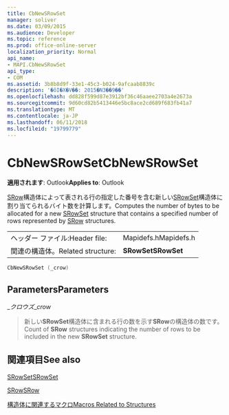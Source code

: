 ```yaml
---
title: CbNewSRowSet
manager: soliver
ms.date: 03/09/2015
ms.audience: Developer
ms.topic: reference
ms.prod: office-online-server
localization_priority: Normal
api_name:
- MAPI.CbNewSRowSet
api_type:
- COM
ms.assetid: 3b8b8d9f-33e1-45c3-b024-9afcaab8839c
description: '�ŏI�X�V��: 2015�N3��9��'
ms.openlocfilehash: dd828f599d87e3912bf36c46aaee2703a4e2673a
ms.sourcegitcommit: 9d60cd82b5413446e5bc8ace2cd689f683fb41a7
ms.translationtype: MT
ms.contentlocale: ja-JP
ms.lasthandoff: 06/11/2018
ms.locfileid: "19799779"
---
```

# <a name="cbnewsrowset"></a><span data-ttu-id="ff887-103">CbNewSRowSet</span><span class="sxs-lookup"><span data-stu-id="ff887-103">CbNewSRowSet</span></span>

  
  
<span data-ttu-id="ff887-104">**適用されます**: Outlook</span><span class="sxs-lookup"><span data-stu-id="ff887-104">**Applies to**: Outlook</span></span> 
  
<span data-ttu-id="ff887-105">[SRow](srow.md)構造体によって表される行の指定した番号を含む新しい[SRowSet](srowset.md)構造体に割り当てられるバイト数を計算します。</span><span class="sxs-lookup"><span data-stu-id="ff887-105">Computes the number of bytes to be allocated for a new [SRowSet](srowset.md) structure that contains a specified number of rows represented by [SRow](srow.md) structures.</span></span> 
  
|||
|:-----|:-----|
|<span data-ttu-id="ff887-106">ヘッダー ファイル:</span><span class="sxs-lookup"><span data-stu-id="ff887-106">Header file:</span></span>  <br/> |<span data-ttu-id="ff887-107">Mapidefs.h</span><span class="sxs-lookup"><span data-stu-id="ff887-107">Mapidefs.h</span></span>  <br/> |
|<span data-ttu-id="ff887-108">関連の構造体。</span><span class="sxs-lookup"><span data-stu-id="ff887-108">Related structure:</span></span>  <br/> |<span data-ttu-id="ff887-109">**SRowSet**</span><span class="sxs-lookup"><span data-stu-id="ff887-109">**SRowSet**</span></span> <br/> |
   
```cpp
CbNewSRowSet (_crow)
```

## <a name="parameters"></a><span data-ttu-id="ff887-110">Parameters</span><span class="sxs-lookup"><span data-stu-id="ff887-110">Parameters</span></span>

 <span data-ttu-id="ff887-111">__クロウズ_</span><span class="sxs-lookup"><span data-stu-id="ff887-111">__crow_</span></span>
  
> <span data-ttu-id="ff887-112">新しい**SRowSet**構造体に含まれる行の数を示す**SRow**の構造体の数です。</span><span class="sxs-lookup"><span data-stu-id="ff887-112">Count of **SRow** structures indicating the number of rows to be included in the new **SRowSet** structure.</span></span> 
    
## <a name="see-also"></a><span data-ttu-id="ff887-113">関連項目</span><span class="sxs-lookup"><span data-stu-id="ff887-113">See also</span></span>



[<span data-ttu-id="ff887-114">SRowSet</span><span class="sxs-lookup"><span data-stu-id="ff887-114">SRowSet</span></span>](srowset.md)
  
[<span data-ttu-id="ff887-115">SRow</span><span class="sxs-lookup"><span data-stu-id="ff887-115">SRow</span></span>](srow.md)


[<span data-ttu-id="ff887-116">構造体に関連するマクロ</span><span class="sxs-lookup"><span data-stu-id="ff887-116">Macros Related to Structures</span></span>](macros-related-to-structures.md)

